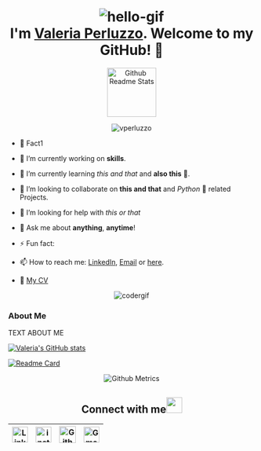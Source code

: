 
<!-- <img src="https://github.com/tusharnankani/tusharnankani/blob/master/Assets/Hi.gif" alt = "hi" width="40px" height="40px"> -->
<h1 align="center"> <img src="https://github.com/tusharnankani/tusharnankani/blob/master/Assets/hello.gif" alt="hello-gif"> <br >I'm <a href="https://www.linkedin.com/in/valeriaperluzzo/">Valeria Perluzzo</a>. Welcome to my GitHub! 🤗</h1>

<p align="center">
 <img width="100px" src="https://res.cloudinary.com/anuraghazra/image/upload/v1594908242/logo_ccswme.svg" align="center" alt="Github Readme Stats" />
</p>
<p align="center"> <img src="https://komarev.com/ghpvc/?username=vperluzzo" alt="vperluzzo"/> </p> 

- 🤗 Fact1

- 🔭 I’m currently working on **skills**.

- 🌱 I’m currently learning *this and that* and **also this** 💪.

- 👯 I’m looking to collaborate on **this and that** and *Python* 🐍 related Projects.

- 🤔 I’m looking for help with *this or that*

- 💬 Ask me about **anything**, **anytime**!

- ⚡ Fun fact: 

- 📫 How to reach me: [LinkedIn](https://www.linkedin.com/in/valeriaperluzzo/), <a href="mailto:valeriaperluzzo@gmail.com">Email</a> or [here](https://github.com/vperluzzo/vperluzzo/issues/new).

- 📝 <a href="PENDING" target="_blank">My CV</a>

<p align="center"> <img src="https://github.com/tusharnankani/tusharnankani/blob/master/Assets/coder.gif" alt="codergif" /> </p>


### About Me

TEXT ABOUT ME

[![Valeria's GitHub stats](https://github-readme-stats.vercel.app/api?username=vperluzzo&count_private=true&show_icons=true&include_all_commits=true)](https://github-readme-stats.vercel.app/api?username=vperluzzo&count_private=true&show_icons=true&include_all_commits=true)
</a>

<!-- <p align="center"><img alt="GitHub Stats" src="https://github-readme-stats.vercel.app/api?username=vperluzzo&count_private=true&show_icons=true&title_color=fff&icon_color=82d4f7&text_color=d1dae3&bg_color=090909"> </p> -->
</a>

[![Readme Card](https://github-readme-stats.vercel.app/api/pin/?username=vperluzzo&repo=vperluzzo)](https://github.com/vperluzzo/github-readme-stats)

</a>

<p align="center">
  
<img src="https://metrics.lecoq.io/vperluzzo" alt="Github Metrics">
</a>
  
<!-- <img src="https://github-readme-streak-stats.herokuapp.com/?user=vperluzzo" alt="Github Streak Stats"> -->
  
</p>

<!--<p align="center"> <img src="https://github-readme-stats.vercel.app/api?username=vperluzzo&show_icons=true&count_private=true" alt="vperluzzo" />-->
</a>

<!--[![Top Langs](https://github-readme-stats.vercel.app/api/top-langs/?username=vperluzzo&show_icons=true)-->

<!--
## Some Of My Projects
'....'
-->

<div align="center">

<h2>
Connect with me<img src="https://github.com/tusharnankani/tusharnankani/blob/master/Assets/Handshake.gif" height="32px">
</h2>

| [<img src="https://github.com/tusharnankani/tusharnankani/blob/master/Assets/Linkedin.svg" alt="Linkedin Logo" width="32">](https://in.linkedin.com/in/valeriaperluzzo) | [<img src="https://github.com/tusharnankani/tusharnankani/blob/master/Assets/Instagram.svg" alt="instagram logo" width="32">](https://www.instagram.com/valeriarp/) | [<img src="https://cdn.svgporn.com/logos/github-icon.svg" alt="Github logo" width="34">](https://github.com/vperluzzo) | [<img src="https://github.com/tusharnankani/tusharnankani/blob/master/Assets/Gmail.svg" alt="Gmail logo" height="32">](mailto:valeriaperluzzo@gmail.com)|
|:---:|:---:|:---:|:---:|

</div>

<br>
